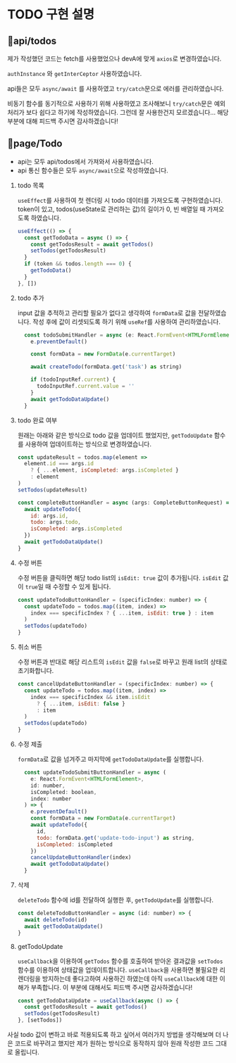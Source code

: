 # TODO 구현 설명

## 📁api/todos

제가 작성했던 코드는 fetch를 사용했었으나 devA에 맞게 `axios`로 변경하였습니다.

`authInstance` 와 `getInterCeptor` 사용하였습니다.

api들은 모두 `async/await` 를 사용하였고 `try/catch`문으로 에러를 관리하였습니다.

비동기 함수를 동기적으로 사용하기 위해 사용하였고 조사해보니 `try/catch`문은 예외처리가 보다 쉽다고 하기에 작성하였습니다.
그런데 잘 사용한건지 모르겠습니다... 해당 부분에 대해 피드백 주시면 감사하겠습니다!

## 📁page/Todo

- api는 모두 api/todos에서 가져와서 사용하였습니다.
- api 통신 함수들은 모두 `async/await`으로 작성하였습니다.

1. todo 목록

   `useEffect`를 사용하여 첫 렌더링 시 todo 데이터를 가져오도록 구현하였습니다. token이 있고, todos(useState로 관리하는 값)의 길이가 0, 빈 배열일 때 가져오도록 하였습니다.

   ```javascript
   useEffect(() => {
     const getTodoData = async () => {
       const getTodosResult = await getTodos()
       setTodos(getTodosResult)
     }
     if (token && todos.length === 0) {
       getTodoData()
     }
   }, [])
   ```

2. todo 추가

   input 값을 추적하고 관리할 필요가 없다고 생각하여 `formData`로 값을 전달하였습니다. 작성 후에 값이 리셋되도록 하기 위해 `useRef`를 사용하여 관리하였습니다.

   ```javascript
     const todoSubmitHandler = async (e: React.FormEvent<HTMLFormElement>) => {
       e.preventDefault()

       const formData = new FormData(e.currentTarget)

       await createTodo(formData.get('task') as string)

       if (todoInputRef.current) {
         todoInputRef.current.value = ''
       }
       await getTodoDataUpdate()
     }
   ```

3. todo 완료 여부

   원래는 아래와 같은 방식으로 todo 값을 업데이트 했었지만, `getTodoUpdate` 함수를 사용하여 업데이트하는 방식으로 변경하였습니다.

   ```javascript
   const updateResult = todos.map(element =>
     element.id === args.id
       ? { ...element, isCompleted: args.isCompleted }
       : element
   )
   setTodos(updateResult)
   ```

   ```javascript
   const completeButtonHandler = async (args: CompleteButtonRequest) => {
     await updateTodo({
       id: args.id,
       todo: args.todo,
       isCompleted: args.isCompleted
     })
     await getTodoDataUpdate()
   }
   ```

4. 수정 버튼

   수정 버튼을 클릭하면 해당 todo list의 `isEdit: true` 값이 추가됩니다. `isEdit` 값이 `true`일 때 수정할 수 있게 됩니다.

   ```javascript
   const updateTodoButtonHandler = (specificIndex: number) => {
     const updateTodo = todos.map((item, index) =>
       index === specificIndex ? { ...item, isEdit: true } : item
     )
     setTodos(updateTodo)
   }
   ```

5. 취소 버튼

   수정 버튼과 반대로 해당 리스트의 `isEdit` 값을 `false`로 바꾸고 원래 list의 상태로 초기화합니다.

   ```javascript
   const cancelUpdateButtonHandler = (specificIndex: number) => {
     const updateTodo = todos.map((item, index) =>
       index === specificIndex && item.isEdit
         ? { ...item, isEdit: false }
         : item
     )
     setTodos(updateTodo)
   }
   ```

6. 수정 제출

   `formData`로 값을 넘겨주고 마지막에 `getTodoDataUpdate`를 실행합니다.

   ```javascript
     const updateTodoSubmitButtonHandler = async (
       e: React.FormEvent<HTMLFormElement>,
       id: number,
       isCompleted: boolean,
       index: number
     ) => {
       e.preventDefault()
       const formData = new FormData(e.currentTarget)
       await updateTodo({
         id,
         todo: formData.get('update-todo-input') as string,
         isCompleted: isCompleted
       })
       cancelUpdateButtonHandler(index)
       await getTodoDataUpdate()
     }
   ```

7. 삭제

   `deleteTodo` 함수에 id를 전달하여 실행한 후, `getTodoUpdate`를 실행합니다.

   ```javascript
   const deleteTodoButtonHandler = async (id: number) => {
     await deleteTodo(id)
     await getTodoDataUpdate()
   }
   ```

8. getTodoUpdate

   `useCallback`을 이용하여 `getTodos` 함수를 호출하여 받아온 결과값을 `setTodos` 함수를 이용하여 상태값을 업데이트합니다. `useCallback`을 사용하면 불필요한 리렌더링을 방지하는데 좋다고하여 사용하긴 하였는데 아직 `useCallback`에 대한 이해가 부족합니다. 이 부분에 대해서도 피드백 주시면 감사하겠습니다!

   ```javascript
   const getTodoDataUpdate = useCallback(async () => {
     const getTodosResult = await getTodos()
     setTodos(getTodosResult)
   }, [setTodos])
   ```

사실 todo 값이 변하고 바로 적용되도록 하고 싶어서 여러가지 방법을 생각해보며 더 나은 코드로 바꾸려고 했지만 제가 원하는 방식으로 동작하지 않아 원래 작성한 코드 그대로 올립니다.
